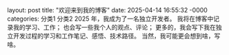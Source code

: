 layout: post
title: "欢迎来到我的博客"
date: 2025-04-14 16:55:32 -0000
categories: 分类1 分类2
2025 年，我成为了一名独立开发者。
我将在博客中记录我的学习、工作；
也会写一些我个人的观点、评论；
更多的，我会写下我在独立开发过程的学习和工作笔记、感悟、技术路径。
当然，我可能更会想到啥，写啥。
